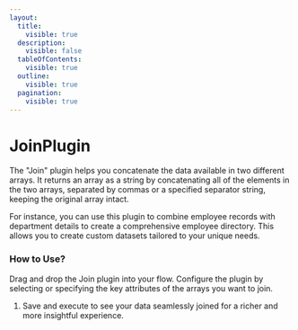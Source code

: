 ```yaml
---
layout:
  title:
    visible: true
  description:
    visible: false
  tableOfContents:
    visible: true
  outline:
    visible: true
  pagination:
    visible: true
---
```


# JoinPlugin

The "Join" plugin helps you concatenate the data available in two different arrays. It returns an array as a string by concatenating all of the elements in the two arrays, separated by commas or a specified separator string, keeping the original array intact.

For instance, you can use this plugin to combine employee records with department details to create a comprehensive employee directory. This allows you to create custom datasets tailored to your unique needs.

### How to Use?

Drag and drop the Join plugin into your flow. Configure the plugin by selecting or specifying the key attributes of the arrays you want to join.&#x20;

1. Save and execute to see your data seamlessly joined for a richer and more insightful experience.




